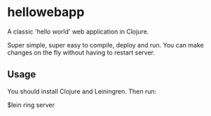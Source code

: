 # hellowebapp

A classic 'hello world' web application in Clojure.

Super simple, super easy to compile, deploy and run. You can make changes on the fly without having to restart server.

## Usage

You should install Clojure and Leiningren.
Then run:

$lein ring server
